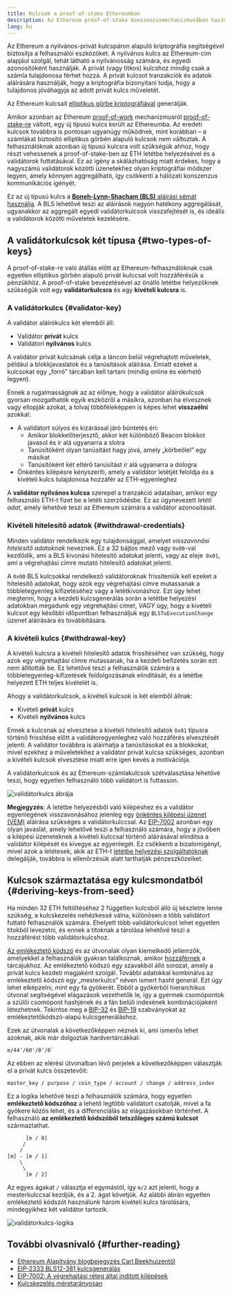 ```yaml
---
title: Kulcsok a proof-of-stake Ethereumban
description: Az Ethereum proof-of-stake konszenzusmechanizmusában használt kulcsok ismertetése
lang: hu
---
```


Az Ethereum a nyilvános-privát kulcspáron alapuló kriptográfia segítségével biztosítja a felhasználói eszközöket. A nyilvános kulcs az Ethereum-cím alapjául szolgál, tehát látható a nyilvánosság számára, és egyedi azonosítóként használják. A privát (vagy titkos) kulcshoz mindig csak a számla tulajdonosa férhet hozzá. A privát kulcsot tranzakciók és adatok aláírására használják, hogy a kriptográfia bizonyítani tudja, hogy a tulajdonos jóváhagyja az adott privát kulcs műveletét.

Az Ethereum kulcsait [elliptikus görbe kriptográfiával](https://en.wikipedia.org/wiki/Elliptic-curve_cryptography) generálják.

Amikor azonban az Ethereum [proof-of-work](/developers/docs/consensus-mechanisms/pow) mechanizmusról [proof-of-stake-re](/developers/docs/consensus-mechanisms/pos) váltott, egy új típusú kulcs került az Ethereumba. Az eredeti kulcsok továbbra is pontosan ugyanúgy működnek, mint korábban – a számlákat biztosító elliptikus görbén alapuló kulcsok nem változtak. A felhasználóknak azonban új típusú kulcsra volt szükségük ahhoz, hogy részt vehessenek a proof-of-stake-ben az ETH letétbe helyezésével és a validátorok futtatásával. Ez az igény a skálázhatóság miatt érdekes, hogy a nagyszámú validátorok közötti üzenetekhez olyan kriptográfiai módszer legyen, amely könnyen aggregálható, így csökkenti a hálózati konszenzus kommunikációs igényét.

Ez az új típusú kulcs a [**Boneh-Lynn-Shacham (BLS)** aláírási sémát használja](https://wikipedia.org/wiki/BLS_digital_signature). A BLS lehetővé teszi az aláírások nagyon hatékony aggregálását, ugyanakkor az aggregált egyedi validátorkulcsok visszafejtését is, és ideális a validátorok közötti műveletek kezelésére.

## A validátorkulcsok két típusa {#two-types-of-keys}

A proof-of-stake-re való átállás előtt az Ethereum-felhasználóknak csak egyetlen elliptikus görbén alapuló privát kulccsal volt hozzáférésük a pénzükhöz. A proof-of-stake bevezetésével az önálló letétbe helyezőknek szükségük volt egy **validátorkulcsra** és egy **kivételi kulcsra** is.

### A validátorkulcs {#validator-key}

A validátor aláírókulcs két elemből áll:

- Validátor **privát** kulcs
- Validátori **nyilvános** kulcs

A validátor privát kulcsának célja a láncon belül végrehajtott műveletek, például a blokkjavaslatok és a tanúsítások aláírása. Emiatt ezeket a kulcsokat egy „forró” tárcában kell tartani (mindig online és elérhető legyen).

Ennek a rugalmasságnak az az előnye, hogy a validátor aláírókulcsok gyorsan mozgathatók egyik eszközről a másikra, azonban ha elvesznek vagy ellopják azokat, a tolvaj többféleképpen is képes lehet **visszaélni** azokkal:

- A validátort súlyos és kizárással járó büntetés éri:
  - Amikor blokkelőterjesztő, akkor két különböző Beacon blokkot javasol és ír alá ugyanarra a slotra
  - Tanúsítóként olyan tanúsítást hagy jóvá, amely „körbeölel” egy másikat
  - Tanúsítóként két eltérő tanúsítást ír alá ugyanarra a dologra
- Önkéntes kilépésre kényszeríti, amely a validátor letétjét feloldja és a kivételi kulcs tulajdonosa hozzáfér az ETH-egyenleghez

A **validátor nyilvános kulcsa** szerepel a tranzakció adataiban, amikor egy felhasználó ETH-t fizet be a letéti szerződésbe. Ez az úgynevezett _letéti adat_, amely lehetővé teszi az Ethereum számára a validátor azonosítását.

### Kivételi hitelesítő adatok {#withdrawal-credentials}

Minden validátor rendelkezik egy tulajdonsággal, amelyet _visszavonási hitelesítő adatoknak_ neveznek. Ez a 32 bájtos mező vagy `0x00`-val kezdődik, ami a BLS kivonási hitelesítő adatokat jelenti, vagy az eleje` 0x01`, ami a végrehajtási címre mutató hitelesítő adatokat jelenti.

A `0x00` BLS kulcsokkal rendelkező validátoroknak frissíteniük kell ezeket a hitelesítő adatokat, hogy azok egy végrehajtási címre mutassanak a többletegyenleg kifizetéséhez vagy a letétkivonáshoz. Ezt úgy lehet megtenni, hogy a kezdeti kulcsgenerálás során a letétbe helyezési adatokban megadunk egy végrehajtási címet, _VAGY_ úgy, hogy a kivételi kulcsot egy későbbi időpontban felhasználjuk egy `BLSToExecutionChange` üzenet aláírására és továbbítására.

### A kivételi kulcs {#withdrawal-key}

A kivételi kulcsra a kivételi hitelesítő adatok frissítéséhez van szükség, hogy azok egy végrehajtási címre mutassanak, ha a kezdeti befizetés során ezt nem állították be. Ez lehetővé teszi a felhasználók számára a többletegyenleg-kifizetések feldolgozásának elindítását, és a letétbe helyezett ETH teljes kivételét is.

Ahogy a validátorkulcsok, a kivételi kulcsok is két elemből állnak:

- Kivételi **privát** kulcs
- Kivételi **nyilvános** kulcs

Ennek a kulcsnak az elvesztése a kivételi hitelesítő adatok `0x01` típusra történő frissítése előtt a validátoregyenleghez való hozzáférés elvesztését jelenti. A validátor továbbra is aláírhatja a tanúsításokat és a blokkokat, mivel ezekhez a műveletekhez a validátor privát kulcsa szükséges, azonban a kivételi kulcsok elvesztése miatt erre igen kevés a motivációja.

A validátorkulcsok és az Ethereum-számlakulcsok szétválasztása lehetővé teszi, hogy egyetlen felhasználó több validátort is futtasson.

![validátorkulcs ábrája](validator-key-schematic.png)

**Megjegyzés**: A letétbe helyezésből való kilépéshez és a validátor egyenlegének visszavonásához jelenleg egy [önkéntes kilépési üzenet (VEM)](https://mirror.xyz/ladislaus.eth/wmoBbUBes2Wp1_6DvP6slPabkyujSU7MZOFOC3QpErs&1) aláírása szükséges a validátorkulccsal. Az [EIP-7002](https://eips.ethereum.org/EIPS/eip-7002) azonban egy olyan javaslat, amely lehetővé teszi a felhasználó számára, hogy a jövőben a kilépési üzeneteknek a kivételi kulccsal történő aláírásával elindítsa a validátor kilépését és kivegye az egyenlegét. Ez csökkenti a bizalomigényt, mivel azok a letétesek, akik az ETH-t [letétbe helyezési szolgáltatóknak](https://ethereum.org/en/staking/saas/#what-is-staking-as-a-service) delegálják, továbbra is ellenőrzésük alatt tarthatják pénzeszközeiket.

## Kulcsok származtatása egy kulcsmondatból {#deriving-keys-from-seed}

Ha minden 32 ETH feltöltéséhez 2 független kulcsból álló új készletre lenne szükség, a kulcskezelés nehézkessé válna, különösen a több validátort futtató felhasználók számára. Ehelyett több validátorkulcsot lehet egyetlen titokból levezetni, és ennek a titoknak a tárolása lehetővé teszi a hozzáférést több validátorkulcshoz.

[Az emlékeztető kódszó](https://en.bitcoinwiki.org/wiki/Mnemonic_phrase) és az útvonalak olyan kiemelkedő jellemzők, amelyekkel a felhasználók gyakran találkoznak, amikor [hozzáférnek](https://ethereum.stackexchange.com/questions/19055/what-is-the-difference-between-m-44-60-0-0-and-m-44-60-0) a tárcájukhoz. Az emlékeztető kódszó egy szavakból álló sorozat, amely a privát kulcs kezdeti magjaként szolgál. További adatokkal kombinálva az emlékeztető kódszó egy „mesterkulcs” néven ismert hasht generál. Ezt úgy lehet elképzelni, mint egy fa gyökerét. Ebből a gyökérből hierarchikus útvonal segítségével elágazások vezethetők le, így a gyermek csomópontok a szülői csomópont hashjének és a fán belüli indexének kombinációjaként létezhetnek. Tekintse meg a [BIP-32](https://github.com/bitcoin/bips/blob/master/bip-0032.mediawiki) és [BIP-19](https://github.com/bitcoin/bips/blob/master/bip-0039.mediawiki) szabványokat az emlékeztetőkódszó-alapú kulcsgeneráláshoz.

Ezek az útvonalak a következőképpen néznek ki, ami ismerős lehet azoknak, akik már dolgoztak hardvertárcákkal:

```
m/44'/60'/0'/0`
```

Az ebben az elérési útvonalban lévő perjelek a következőképpen választják el a privát kulcs összetevőit:

```
master_key / purpose / coin_type / account / change / address_index
```

Ez a logika lehetővé teszi a felhasználók számára, hogy egyetlen **emlékeztető kódszóhoz** a lehető legtöbb validátort csatolják, mivel a fa gyökere közös lehet, és a differenciálás az elágazásokban történhet. A felhasználó **az emlékeztető kódszóból tetszőleges számú kulcsot** származtathat.

```
      [m / 0]
     /
    /
[m] - [m / 1]
    \
     \
      [m / 2]
```

Az egyes ágakat `/` választja el egymástól, így `m/2` azt jelenti, hogy a mesterkulccsal kezdjük, és a 2. ágat követjük. Az alábbi ábrán egyetlen emlékeztető kódszót használunk három kivételi kulcs tárolására, mindegyikhez két validátor tartozik.

![validátorkulcs-logika](multiple-keys.png)

## További olvasnivaló {#further-reading}

- [Ethereum Alapítvány blogbejegyzés Carl Beekhuizentől](https://blog.ethereum.org/2020/05/21/keys/)
- [EIP-2333 BLS12-381 kulcsgenerálás](https://eips.ethereum.org/EIPS/eip-2333)
- [EIP-7002: A végrehajtási réteg által indított kilépések](https://research.2077.xyz/eip-7002-unpacking-improvements-to-staking-ux-post-merge)
- [Kulcskezelés méretarányosan](https://docs.ethstaker.cc/ethstaker-knowledge-base/scaled-node-operators/key-management-at-scale)
